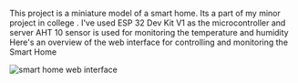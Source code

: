 This project is a miniature model of a smart home. Its a part of my minor project in college .
I've used ESP 32 Dev Kit V1 as the microcontroller and server
AHT 10 sensor is used for monitoring the temperature and humidity
Here's an overview of the web interface for controlling and monitoring the Smart Home

![smart home web interface](https://github.com/user-attachments/assets/1d3beb99-23b2-4967-9561-0ae0933bacba)
